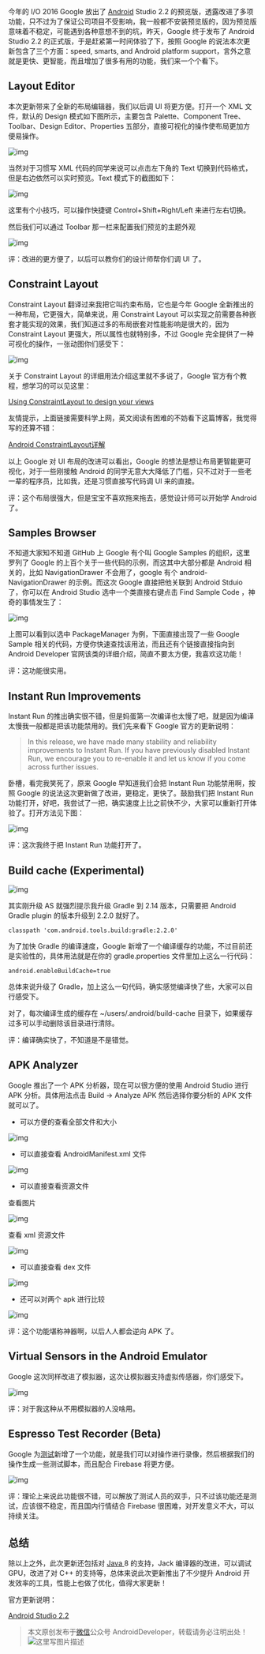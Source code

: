 今年的 I/O 2016 Google 放出了 [Android](http://lib.csdn.net/base/android) Studio 2.2 的预览版，透露改进了多项功能，只不过为了保证公司项目不受影响，我一般都不安装预览版的，因为预览版意味着不稳定，可能遇到各种意想不到的坑，昨天，Google 终于发布了 Android Studio 2.2 的正式版，于是赶紧第一时间体验了下，按照 Google 的说法本次更新包含了三个方面：speed, smarts, and Android platform support，言外之意就是更快、更智能，而且增加了很多有用的功能，我们来一个个看下。

## Layout Editor

本次更新带来了全新的布局编辑器，我们以后调 UI 将更方便。打开一个 XML 
文件，默认的 Design 模式如下图所示，主要包含 Palette、Component Tree、Toolbar、Design Editor、Properties 五部分，直接可视化的操作使布局更加方便易操作。

![img](http://stormzhang.com/image/layout-editor-callouts_2-2_2x.png)

当然对于习惯写 XML 代码的同学来说可以点击左下角的 Text 切换到代码格式，但是右边依然可以实时预览。Text 模式下的截图如下：

![img](http://stormzhang.com/image/layout-editor-text_2-2_2x.png)

这里有个小技巧，可以操作快捷键 Control+Shift+Right/Left 来进行左右切换。

然后我们可以通过 Toolbar 那一栏来配置我们预览的主题外观

![img](http://stormzhang.com/image/layout-editor-toolbar1-callouts_2-2_2x.png)

评：改进的更方便了，以后可以教你们的设计师帮你们调 UI 了。

## Constraint Layout

Constraint Layout 翻译过来我把它叫约束布局，它也是今年 Google 全新推出的一种布局，它更强大，简单来说，用 Constraint Layout 可以实现之前需要各种嵌套才能实现的效果，我们知道过多的布局嵌套对性能影响是很大的，因为 Constraint Layout 更强大，所以属性也就特别多，不过 Google 完全提供了一种可视化的操作，一张动图你们感受下：

![img](http://stormzhang.com/image/image00.gif)

关于 Constraint Layout 的详细用法介绍这里就不多说了，Google 官方有个教程，想学习的可以见这里：

[Using ConstraintLayout to design your views](https://codelabs.developers.google.com/codelabs/constraint-layout/)

友情提示，上面链接需要科学上网，英文阅读有困难的不妨看下这篇博客，我觉得写的还算不错：

[Android ConstraintLayout详解](http://www.jianshu.com/p/a8b49ff64cd3)

以上 Google 对 UI 布局的改进可以看出，Google 的想法是想让布局更智能更可视化，对于一些刚接触 Android 的同学无意大大降低了门槛，只不过对于一些老一辈的程序员，比如我，还是习惯直接写代码调 UI 来的直接。

评：这个布局很强大，但是宝宝不喜欢拖来拖去，感觉设计师可以开始学 Android 了。

## Samples Browser

不知道大家知不知道 GitHub 上 Google 有个叫 Google Samples 的组织，这里罗列了 Google 的上百个关于一些代码的示例，而这其中大部分都是 Android 相关的，比如 NavigationDrawer 不会用了，google 有个 android-NavigationDrawer 的示例。而这次 Google 直接把他关联到 Android Stduio 了，你可以在 Android Studio 选中一个类直接右键点击 Find Sample Code ，神奇的事情发生了：

![img](http://stormzhang.com/image/code_sample.png)

上图可以看到以选中 PackageManager 为例，下面直接出现了一些 Google Sample 相关的代码，方便你快速查找该用法，而且还有个链接直接指向到 Android Developer 官网该类的详细介绍，简直不要太方便，我喜欢这功能！

评：这功能很实用。

## Instant Run Improvements

Instant Run 的推出确实很不错，但是妈蛋第一次编译也太慢了吧，就是因为编译太慢我一般都是把该功能禁用的。我们先来看下 Google 官方的更新说明：

> In this release, we have made many stability and reliability improvements to Instant Run. If you have previously disabled Instant Run, we encourage you to re-enable it and let us know if you come across further issues.

卧槽，看完我笑死了，原来 Google 早知道我们会把 Instant Run 功能禁用啊，按照 Google 的说法这次更新做了改进，更稳定，更快了。鼓励我们把 Instant Run 功能打开，好吧，我尝试了一把，确实速度上比之前快不少，大家可以重新打开体验了。打开方法见下图：

![img](http://stormzhang.com/image/image05.png)

评：这次我终于把 Instant Run 功能打开了。

## Build cache (Experimental)

![img](http://stormzhang.com/image/as2.2.png)

其实刚升级 AS 就强烈提示我升级 Gradle 到 2.14 版本，只需要把 Android Gradle plugin 的版本升级到 2.2.0 就好了。

```
classpath 'com.android.tools.build:gradle:2.2.0'

```

为了加快 Gradle 的编译速度，Google 新增了一个编译缓存的功能，不过目前还是实验性的，具体用法就是在你的 gradle.properties 文件里加上这么一行代码：

```
android.enableBuildCache=true

```

总体来说升级了 Gradle，加上这么一句代码，确实感觉编译快了些，大家可以自行感受下。

对了，每次编译生成的缓存在 ~/users/.android/build-cache 目录下，如果缓存过多可以手动删除该目录进行清除。

评：编译确实快了，不知道是不是错觉。

## APK Analyzer

Google 推出了一个 APK 
分析器，现在可以很方便的使用 Android Studio 进行 APK 分析。具体用法点击 Build -> Analyze APK 然后选择你要分析的 APK 文件就可以了。

- 可以方便的查看全部文件和大小

![img](http://stormzhang.com/image/apk-file-sizes_2x.png)

- 可以直接查看 AndroidManifest.xml 文件

![img](http://stormzhang.com/image/apk-manifest-error_2x.png)

- 可以直接查看资源文件

查看图片

![img](http://stormzhang.com/image/apk-image-preview_2x.png)

查看 xml 资源文件

![img](http://stormzhang.com/image/apk-strings_2x.png)

- 可以直接查看 dex 文件

![img](http://stormzhang.com/image/apk-multidex_2x.png)

- 还可以对两个 apk 进行比较

![img](http://stormzhang.com/image/apk-compare_2x.png)

评：这个功能堪称神器啊，以后人人都会逆向 APK 了。

## Virtual Sensors in the Android Emulator

Google 这次同样改进了模拟器，这次让模拟器支持虚拟传感器，你们感受下。

![img](http://stormzhang.com/image/image02.gif)

评：对于我这种从不用模拟器的人没啥用。

## Espresso Test Recorder (Beta)

Google 为[测试](http://lib.csdn.net/base/softwaretest)新增了一个功能，就是我们可以对操作进行录像，然后根据我们的操作生成一些测试脚本，而且配合 Firebase 将更方便。

![img](http://stormzhang.com/image/image10.png)

评：理论上来说此功能很不错，可以解放了测试人员的双手，只不过该功能还是测试，应该很不稳定，而且国内行情结合 Firebase 很困难，对开发意义不大，可以持续关注。

## 总结

除以上之外，此次更新还包括对 [Java ](http://lib.csdn.net/base/java)8 的支持，Jack 编译器的改进，可以调试 GPU，改进了对 C++ 的支持等，总体来说此次更新推出了不少提升 Android 开发效率的工具，性能上也做了优化，值得大家更新！

官方更新说明：

[Android Studio 2.2](http://android-developers.blogspot.tw/2016/09/android-studio-2-2.html)

> 本文原创发布于[微信](http://lib.csdn.net/base/wechat)公众号 AndroidDeveloper，转载请务必注明出处！ 
> ![这里写图片描述](http://img.blog.csdn.net/20161017175938156)
